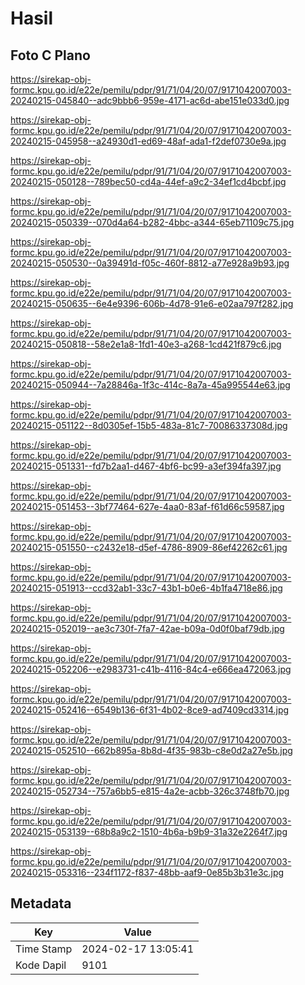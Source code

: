 # Hasil

## Foto C Plano

https://sirekap-obj-formc.kpu.go.id/e22e/pemilu/pdpr/91/71/04/20/07/9171042007003-20240215-045840--adc9bbb6-959e-4171-ac6d-abe151e033d0.jpg

https://sirekap-obj-formc.kpu.go.id/e22e/pemilu/pdpr/91/71/04/20/07/9171042007003-20240215-045958--a24930d1-ed69-48af-ada1-f2def0730e9a.jpg

https://sirekap-obj-formc.kpu.go.id/e22e/pemilu/pdpr/91/71/04/20/07/9171042007003-20240215-050128--789bec50-cd4a-44ef-a9c2-34ef1cd4bcbf.jpg

https://sirekap-obj-formc.kpu.go.id/e22e/pemilu/pdpr/91/71/04/20/07/9171042007003-20240215-050339--070d4a64-b282-4bbc-a344-65eb71109c75.jpg

https://sirekap-obj-formc.kpu.go.id/e22e/pemilu/pdpr/91/71/04/20/07/9171042007003-20240215-050530--0a39491d-f05c-460f-8812-a77e928a9b93.jpg

https://sirekap-obj-formc.kpu.go.id/e22e/pemilu/pdpr/91/71/04/20/07/9171042007003-20240215-050635--6e4e9396-606b-4d78-91e6-e02aa797f282.jpg

https://sirekap-obj-formc.kpu.go.id/e22e/pemilu/pdpr/91/71/04/20/07/9171042007003-20240215-050818--58e2e1a8-1fd1-40e3-a268-1cd421f879c6.jpg

https://sirekap-obj-formc.kpu.go.id/e22e/pemilu/pdpr/91/71/04/20/07/9171042007003-20240215-050944--7a28846a-1f3c-414c-8a7a-45a995544e63.jpg

https://sirekap-obj-formc.kpu.go.id/e22e/pemilu/pdpr/91/71/04/20/07/9171042007003-20240215-051122--8d0305ef-15b5-483a-81c7-70086337308d.jpg

https://sirekap-obj-formc.kpu.go.id/e22e/pemilu/pdpr/91/71/04/20/07/9171042007003-20240215-051331--fd7b2aa1-d467-4bf6-bc99-a3ef394fa397.jpg

https://sirekap-obj-formc.kpu.go.id/e22e/pemilu/pdpr/91/71/04/20/07/9171042007003-20240215-051453--3bf77464-627e-4aa0-83af-f61d66c59587.jpg

https://sirekap-obj-formc.kpu.go.id/e22e/pemilu/pdpr/91/71/04/20/07/9171042007003-20240215-051550--c2432e18-d5ef-4786-8909-86ef42262c61.jpg

https://sirekap-obj-formc.kpu.go.id/e22e/pemilu/pdpr/91/71/04/20/07/9171042007003-20240215-051913--ccd32ab1-33c7-43b1-b0e6-4b1fa4718e86.jpg

https://sirekap-obj-formc.kpu.go.id/e22e/pemilu/pdpr/91/71/04/20/07/9171042007003-20240215-052019--ae3c730f-7fa7-42ae-b09a-0d0f0baf79db.jpg

https://sirekap-obj-formc.kpu.go.id/e22e/pemilu/pdpr/91/71/04/20/07/9171042007003-20240215-052206--e2983731-c41b-4116-84c4-e666ea472063.jpg

https://sirekap-obj-formc.kpu.go.id/e22e/pemilu/pdpr/91/71/04/20/07/9171042007003-20240215-052416--6549b136-6f31-4b02-8ce9-ad7409cd3314.jpg

https://sirekap-obj-formc.kpu.go.id/e22e/pemilu/pdpr/91/71/04/20/07/9171042007003-20240215-052510--662b895a-8b8d-4f35-983b-c8e0d2a27e5b.jpg

https://sirekap-obj-formc.kpu.go.id/e22e/pemilu/pdpr/91/71/04/20/07/9171042007003-20240215-052734--757a6bb5-e815-4a2e-acbb-326c3748fb70.jpg

https://sirekap-obj-formc.kpu.go.id/e22e/pemilu/pdpr/91/71/04/20/07/9171042007003-20240215-053139--68b8a9c2-1510-4b6a-b9b9-31a32e2264f7.jpg

https://sirekap-obj-formc.kpu.go.id/e22e/pemilu/pdpr/91/71/04/20/07/9171042007003-20240215-053316--234f1172-f837-48bb-aaf9-0e85b3b31e3c.jpg


## Metadata

| Key        | Value               |
| ---------- | ------------------- |
| Time Stamp | 2024-02-17 13:05:41 |
| Kode Dapil | 9101                |



